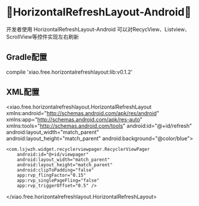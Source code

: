 :running:HorizontalRefreshLayout-Android:running:
============

开发者使用 HorizontalRefreshLayout-Android 可以对RecycView、Listview、ScrollView等控件实现左右刷新

## Gradle配置
compile 'xiao.free.horizontalrefreshlayout:lib:v0.1.2'

## XML配置
<xiao.free.horizontalrefreshlayout.HorizontalRefreshLayout xmlns:android="http://schemas.android.com/apk/res/android"
    xmlns:app="http://schemas.android.com/apk/res-auto"
    xmlns:tools="http://schemas.android.com/tools"
    android:id="@+id/refresh"
    android:layout_width="match_parent"
    android:layout_height="match_parent"
    android:background="@color/blue">

    <com.lsjwzh.widget.recyclerviewpager.RecyclerViewPager
        android:id="@+id/viewpager"
        android:layout_width="match_parent"
        android:layout_height="match_parent"
        android:clipToPadding="false"
        app:rvp_flingFactor="0.15"
        app:rvp_singlePageFling="false"
        app:rvp_triggerOffset="0.5" />

</xiao.free.horizontalrefreshlayout.HorizontalRefreshLayout>
